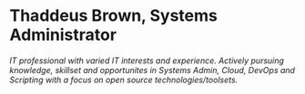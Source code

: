 # Thaddeus Brown, Systems Administrator
###### IT professional with varied IT interests and experience. Actively pursuing knowledge, skillset and opportunites in Systems Admin, Cloud, DevOps and Scripting with a focus on open source technologies/toolsets.
